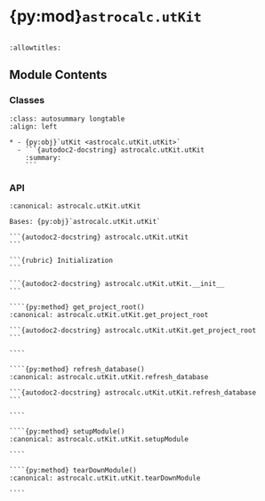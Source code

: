 # {py:mod}`astrocalc.utKit`

```{py:module} astrocalc.utKit
```

```{autodoc2-docstring} astrocalc.utKit
:allowtitles:
```

## Module Contents

### Classes

````{list-table}
:class: autosummary longtable
:align: left

* - {py:obj}`utKit <astrocalc.utKit.utKit>`
  - ```{autodoc2-docstring} astrocalc.utKit.utKit
    :summary:
    ```
````

### API

`````{py:class} utKit(moduleDirectory)
:canonical: astrocalc.utKit.utKit

Bases: {py:obj}`astrocalc.utKit.utKit`

```{autodoc2-docstring} astrocalc.utKit.utKit
```

```{rubric} Initialization
```

```{autodoc2-docstring} astrocalc.utKit.utKit.__init__
```

````{py:method} get_project_root()
:canonical: astrocalc.utKit.utKit.get_project_root

```{autodoc2-docstring} astrocalc.utKit.utKit.get_project_root
```

````

````{py:method} refresh_database()
:canonical: astrocalc.utKit.utKit.refresh_database

```{autodoc2-docstring} astrocalc.utKit.utKit.refresh_database
```

````

````{py:method} setupModule()
:canonical: astrocalc.utKit.utKit.setupModule

````

````{py:method} tearDownModule()
:canonical: astrocalc.utKit.utKit.tearDownModule

````

`````
